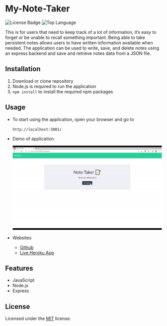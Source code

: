 # My-Note-Taker

![License Badge](https://img.shields.io/github/license/jak3ster/My-Note-Taker) ![Top Language](https://img.shields.io/github/languages/top/jak3ster/My-Note-Taker)

This is for users that need to keep track of a lot of information, it’s easy to forget or be unable to recall something important. Being able to take persistent notes allows users to have written information available when needed. The application can be used to write, save, and delete notes using an express backend and save and retrieve notes data from a JSON file.

## Installation

1. Download or clone repository
2. Node.js is required to run the application
3. `npm install` to install the required npm packages

## Usage

* To start using the application, open your browser and go to
  
  `http://localhost:3001/`

* Demo of application

  ![Note Taker Demo](/assets/demo/my-note-taker-demo.gif)

* Websites
  * [Github](https://github.com/jak3ster/My-Note-Taker)
  * [Live Heroku App](https://warm-mountain-90845.herokuapp.com/)

## Features

* JavaScript
* Node.js
* Express

## License
  
  Licensed under the [MIT](LICENSE) license.
